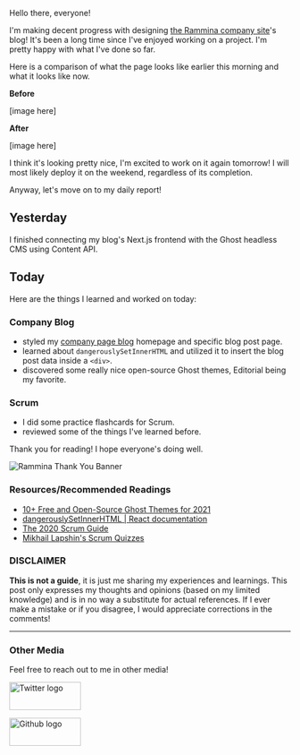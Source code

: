 Hello there, everyone!

I'm making decent progress with designing [the Rammina company site](https://www.rammina.com/)'s blog! It's been a long time since I've enjoyed working on a project. I'm pretty happy with what I've done so far.

Here is a comparison of what the page looks like earlier this morning and what it looks like now.

**Before**

[image here]

**After**

[image here]

I think it's looking pretty nice, I'm excited to work on it again tomorrow! I will most likely deploy it on the weekend, regardless of its completion.

Anyway, let's move on to my daily report!

## Yesterday

I finished connecting my blog's Next.js frontend with the Ghost headless CMS using Content API.

## Today

Here are the things I learned and worked on today:

### Company Blog

- styled my [company page blog](https://www.rammina.com/) homepage and specific blog post page.
- learned about `dangerouslySetInnerHTML` and utilized it to insert the blog post data inside a `<div>`.
- discovered some really nice open-source Ghost themes, Editorial being my favorite.

### Scrum

- I did some practice flashcards for Scrum.
- reviewed some of the things I've learned before.

Thank you for reading! I hope everyone's doing well.

![Rammina Thank You Banner](https://dev-to-uploads.s3.amazonaws.com/uploads/articles/x9ayfxxxaz2g2hfcqbsk.png)

### Resources/Recommended Readings

- [10+ Free and Open-Source Ghost Themes for 2021](https://www.creative-tim.com/blog/web-design/free-open-source-ghost-themes/)
- [dangerouslySetInnerHTML | React documentation](https://reactjs.org/docs/dom-elements.html#dangerouslysetinnerhtml)
- [The 2020 Scrum Guide](https://scrumguides.org/scrum-guide.html)
- [Mikhail Lapshin's Scrum Quizzes](https://mlapshin.com/index.php/scrum-quizzes/)

### DISCLAIMER

**This is not a guide**, it is just me sharing my experiences and learnings. This post only expresses my thoughts and opinions (based on my limited knowledge) and is in no way a substitute for actual references. If I ever make a mistake or if you disagree, I would appreciate corrections in the comments!

<hr />

### Other Media

Feel free to reach out to me in other media!

<span><a target="_blank" href="https://twitter.com/RamminaR"><img src="https://res.cloudinary.com/rammina/image/upload/v1636792959/twitter-logo_laoyfu_pdbagm.png" alt="Twitter logo" width="128" height="50"/></a></span>

<span><a target="_blank" href="https://github.com/Rammina"><img src="https://res.cloudinary.com/rammina/image/upload/v1636795051/GitHub-Emblem2_epcp8r.png" alt="Github logo" width="128" height="50"/></a></span>
